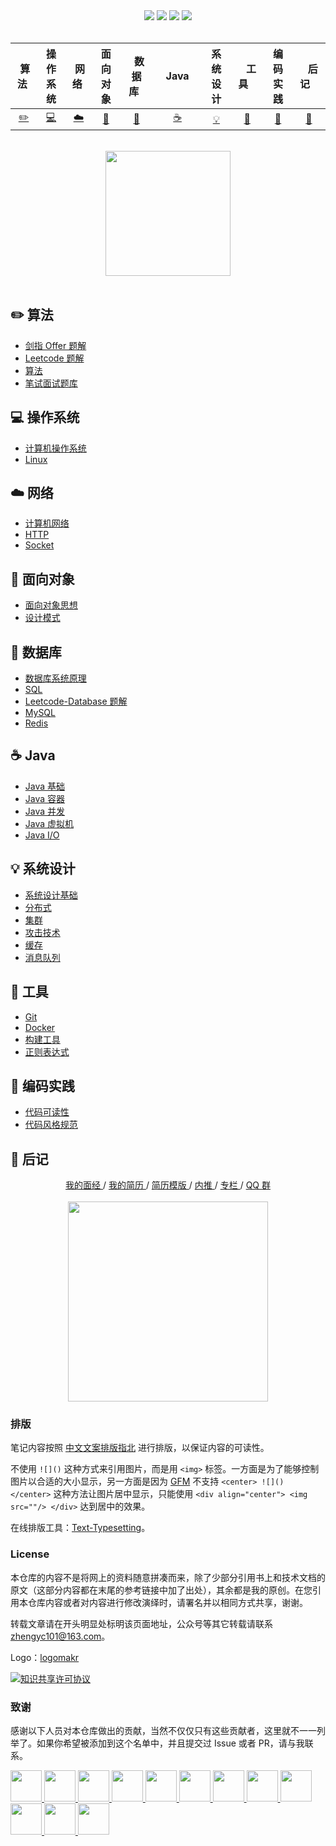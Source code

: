 <div align="center">
    <a href="https://gitstar-ranking.com/repositories"> <img src="https://badgen.net/badge/Rank/20?icon=github&color=4ab8a1"></a>
    <a href="assets/download.md"> <img src="https://badgen.net/badge/OvO/%E7%A6%BB%E7%BA%BF%E4%B8%8B%E8%BD%BD?icon=telegram&color=4ab8a1"></a>
    <a href="https://cyc2018.github.io/CS-Notes"> <img src="https://badgen.net/badge/CyC/%E5%9C%A8%E7%BA%BF%E9%98%85%E8%AF%BB?icon=sourcegraph&color=4ab8a1"></a>
    <a href="#微信公众号"> <img src="https://badgen.net/badge/%e5%85%ac%e4%bc%97%e5%8f%b7/CyC2018?icon=rss&color=4ab8a1"></a>
</div>
<br>

| &nbsp;算法&nbsp; | 操作系统 | &nbsp;网络&nbsp;|面向对象| &nbsp;&nbsp;数据库&nbsp;&nbsp;|&nbsp;&nbsp;&nbsp;Java&nbsp;&nbsp;&nbsp;|         系统设计| &nbsp;&nbsp;&nbsp;工具&nbsp;&nbsp;&nbsp; |编码实践| &nbsp;&nbsp;&nbsp;后记&nbsp;&nbsp;&nbsp; |
| :---: | :----: | :---: | :----: | :----: | :----: | :----: | :----: | :----: | :----: |
| [:pencil2:](#pencil2-算法) | [:computer:](#computer-操作系统) | [:cloud:](#cloud-网络) | [:art:](#art-面向对象) | [:floppy_disk:](#floppy_disk-数据库) |[:coffee:](#coffee-java)| [:bulb:](#bulb-系统设计) |[:wrench:](#wrench-工具)| [:watermelon:](#watermelon-编码实践) |[:memo:](#memo-后记)|

<br>

<div align="center">
    <img src="https://cs-notes-1256109796.cos.ap-guangzhou.myqcloud.com/githubio/LogoMakr_0zpEzN.png" width="200px">
</div>



<br>

## :pencil2: 算法

- [剑指 Offer 题解](https://github.com/airgrass/CS-Notes/blob/master/notes/剑指%20Offer%20题解%20-%20目录.md)
- [Leetcode 题解](https://github.com/airgrass/CS-Notes/blob/master/notes/Leetcode%20题解%20-%20目录.md)
- [算法](https://github.com/airgrass/CS-Notes/blob/master/notes/算法%20-%20目录.md)
- [笔试面试题库](https://www.nowcoder.com/contestRoom?from=cyc_github)

## :computer: 操作系统

- [计算机操作系统](https://github.com/airgrass/CS-Notes/blob/master/notes/计算机操作系统%20-%20目录.md)
- [Linux](https://github.com/airgrass/CS-Notes/blob/master/notes/Linux.md)

## :cloud: 网络 

- [计算机网络](https://github.com/airgrass/CS-Notes/blob/master/notes/计算机网络%20-%20目录.md)
- [HTTP](https://github.com/airgrass/CS-Notes/blob/master/notes/HTTP.md)
- [Socket](https://github.com/airgrass/CS-Notes/blob/master/notes/Socket.md)

## :art: 面向对象

- [面向对象思想](https://github.com/airgrass/CS-Notes/blob/master/notes/面向对象思想.md)
- [设计模式](https://github.com/airgrass/CS-Notes/blob/master/notes/设计模式%20-%20目录.md)

## :floppy_disk: 数据库

- [数据库系统原理](https://github.com/airgrass/CS-Notes/blob/master/notes/数据库系统原理.md)
- [SQL](https://github.com/airgrass/CS-Notes/blob/master/notes/SQL.md)
- [Leetcode-Database 题解](https://github.com/airgrass/CS-Notes/blob/master/notes/Leetcode-Database%20题解.md)
- [MySQL](https://github.com/airgrass/CS-Notes/blob/master/notes/MySQL.md)
- [Redis](https://github.com/airgrass/CS-Notes/blob/master/notes/Redis.md)

## :coffee: Java

- [Java 基础](https://github.com/airgrass/CS-Notes/blob/master/notes/Java%20基础.md)
- [Java 容器](https://github.com/airgrass/CS-Notes/blob/master/notes/Java%20容器.md)
- [Java 并发](https://github.com/airgrass/CS-Notes/blob/master/notes/Java%20并发.md)
- [Java 虚拟机](https://github.com/airgrass/CS-Notes/blob/master/notes/Java%20虚拟机.md)
- [Java I/O](https://github.com/airgrass/CS-Notes/blob/master/notes/Java%20IO.md)

## :bulb: 系统设计 

- [系统设计基础](https://github.com/airgrass/CS-Notes/blob/master/notes/系统设计基础.md)
- [分布式](https://github.com/airgrass/CS-Notes/blob/master/notes/分布式.md)
- [集群](https://github.com/airgrass/CS-Notes/blob/master/notes/集群.md)
- [攻击技术](https://github.com/airgrass/CS-Notes/blob/master/notes/攻击技术.md)
- [缓存](https://github.com/airgrass/CS-Notes/blob/master/notes/缓存.md)
- [消息队列](https://github.com/airgrass/CS-Notes/blob/master/notes/消息队列.md)

## :wrench: 工具 

- [Git](https://github.com/airgrass/CS-Notes/blob/master/notes/Git.md)
- [Docker](https://github.com/airgrass/CS-Notes/blob/master/notes/Docker.md)
- [构建工具](https://github.com/airgrass/CS-Notes/blob/master/notes/构建工具.md)
- [正则表达式](https://github.com/airgrass/CS-Notes/blob/master/notes/正则表达式.md)

## :watermelon: 编码实践 

- [代码可读性](https://github.com/airgrass/CS-Notes/blob/master/notes/代码可读性.md)
- [代码风格规范](https://github.com/airgrass/CS-Notes/blob/master/notes/代码风格规范.md)

## :memo: 后记

<div align="center">
	<a href="https://www.nowcoder.com/discuss/137593?from=cyc_github"> 我的面经 </a> / <a href="https://cyc2018.github.io"> 我的简历 </a> / <a href="https://github.com/CyC2018/Markdown-Resume"> 简历模版 </a> / <a href="https://github.com/CyC2018/Job-Recommend"> 内推 </a> / <a href="https://xiaozhuanlan.com/CyC2018"> 专栏 </a> / <a href="assets/QQ2群.png"> QQ 群</a>
	<br><br>
    <img width="320px" src="https://cs-notes-1256109796.cos.ap-guangzhou.myqcloud.com/githubio/公众号二维码-2.png"></img>
</div>



### 排版

笔记内容按照 [中文文案排版指北](https://github.com/sparanoid/chinese-copywriting-guidelines/blob/master/README.zh-CN.md) 进行排版，以保证内容的可读性。

不使用 `![]()` 这种方式来引用图片，而是用 `<img>` 标签。一方面是为了能够控制图片以合适的大小显示，另一方面是因为 [GFM](https://github.github.com/gfm/) 不支持 `<center> ![]() </center>` 这种方法让图片居中显示，只能使用 `<div align="center"> <img src=""/> </div>` 达到居中的效果。

在线排版工具：[Text-Typesetting](https://github.com/CyC2018/Text-Typesetting)。

### License

本仓库的内容不是将网上的资料随意拼凑而来，除了少部分引用书上和技术文档的原文（这部分内容都在末尾的参考链接中加了出处），其余都是我的原创。在您引用本仓库内容或者对内容进行修改演绎时，请署名并以相同方式共享，谢谢。

转载文章请在开头明显处标明该页面地址，公众号等其它转载请联系 zhengyc101@163.com。

Logo：[logomakr](https://logomakr.com/)

<a rel="license" href="http://creativecommons.org/licenses/by-nc-sa/4.0/"><img alt="知识共享许可协议" style="border-width:0" src="https://i.creativecommons.org/l/by-nc-sa/4.0/88x31.png" /></a>

### 致谢

感谢以下人员对本仓库做出的贡献，当然不仅仅只有这些贡献者，这里就不一一列举了。如果你希望被添加到这个名单中，并且提交过 Issue 或者 PR，请与我联系。

<a href="https://github.com/linw7">
    <img src="https://avatars3.githubusercontent.com/u/21679154?s=400&v=4" width="50px">
</a> 
<a href="https://github.com/g10guang">
    <img src="https://avatars1.githubusercontent.com/u/18458140?s=400&v=4" width="50px">
</a>
<a href="https://github.com/Sctwang">
    <img src="https://avatars3.githubusercontent.com/u/33345444?s=400&v=4" width="50px">
</a> 
<a href="https://github.com/ResolveWang">
    <img src="https://avatars1.githubusercontent.com/u/8018776?s=400&v=4" width="50px">
</a>
<a href="https://github.com/crossoverJie">
    <img src="https://avatars1.githubusercontent.com/u/15684156?s=400&v=4" width="50px">
</a> 
<a href="https://github.com/jy03078584">
    <img src="https://avatars2.githubusercontent.com/u/7719370?s=400&v=4" width="50px">
</a>
<a href="https://github.com/kwongtailau">
    <img src="https://avatars0.githubusercontent.com/u/22954582?s=400&v=4" width="50px">
</a>
<a href="https://github.com/xiangflight">
    <img src="https://avatars2.githubusercontent.com/u/10072416?s=400&v=4" width="50px">
</a>
<a href="https://github.com/mafulong">
    <img src="https://avatars1.githubusercontent.com/u/24795000?s=400&v=4" width="50px">
</a>
<a href="https://github.com/yanglbme">
    <img src="https://avatars1.githubusercontent.com/u/21008209?s=400&v=4" width="50px">
</a>
<a href="https://github.com/OOCZC">
    <img src="https://avatars1.githubusercontent.com/u/11623828?s=400&v=4" width="50px">
</a>
<a href="https://github.com/5renyuebing">
    <img src="https://avatars1.githubusercontent.com/u/32872430?s=400&v=4" width="50px">
</a>
